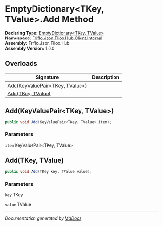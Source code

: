 ﻿<!--  
  <auto-generated>   
    The contents of this file were generated by a tool.  
    Changes to this file may be list if the file is regenerated  
  </auto-generated>   
-->

# EmptyDictionary\<TKey, TValue\>.Add Method

**Declaring Type:** [EmptyDictionary\<TKey, TValue\>](../index.md)  
**Namespace:** [Friflo.Json.Fliox.Hub.Client.Internal](../../index.md)  
**Assembly:** Friflo.Json.Fliox.Hub  
**Assembly Version:** 1.0.0

## Overloads

| Signature                                                        | Description |
| ---------------------------------------------------------------- | ----------- |
| [Add(KeyValuePair\<TKey, TValue\>)](#addkeyvaluepairtkey-tvalue) |             |
| [Add(TKey, TValue)](#addtkey-tvalue)                             |             |

## Add(KeyValuePair\<TKey, TValue\>)

```csharp
public void Add(KeyValuePair<TKey, TValue> item);
```

### Parameters

`item`  KeyValuePair\<TKey, TValue\>

## Add(TKey, TValue)

```csharp
public void Add(TKey key, TValue value);
```

### Parameters

`key`  TKey

`value`  TValue

___

*Documentation generated by [MdDocs](https://github.com/ap0llo/mddocs)*
